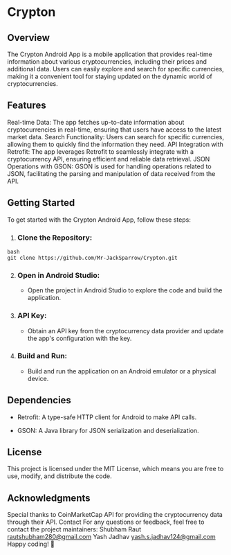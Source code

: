 # Crypton


## Overview

The Crypton Android App is a mobile application that provides real-time information about various cryptocurrencies, including their prices and additional data. Users can easily explore and search for specific currencies, making it a convenient tool for staying updated on the dynamic world of cryptocurrencies.


## Features
Real-time Data: The app fetches up-to-date information about cryptocurrencies in real-time, ensuring that users have access to the latest market data.
Search Functionality: Users can search for specific currencies, allowing them to quickly find the information they need.
API Integration with Retrofit: The app leverages Retrofit to seamlessly integrate with a cryptocurrency API, ensuring efficient and reliable data retrieval.
JSON Operations with GSON: GSON is used for handling operations related to JSON, facilitating the parsing and manipulation of data received from the API.


## Getting Started
To get started with the Crypton Android App, follow these steps:

1. ### Clone the Repository:

  ```
  bash
  git clone https://github.com/Mr-JackSparrow/Crypton.git
  ```

2. ### Open in Android Studio:

   * Open the project in Android Studio to explore the code and build the application.
  
3. ### API Key:

    * Obtain an API key from the cryptocurrency data provider and update the app's configuration with the key.

4. ### Build and Run:

    * Build and run the application on an Android emulator or a physical device.



## Dependencies

* Retrofit: A type-safe HTTP client for Android to make API calls.

* GSON: A Java library for JSON serialization and deserialization.


 
## License

This project is licensed under the MIT License, which means you are free to use, modify, and distribute the code.


## Acknowledgments

Special thanks to CoinMarketCap API for providing the cryptocurrency data through their API.
Contact
For any questions or feedback, feel free to contact the project maintainers:
Shubham Raut rautshubham280@gmail.com
Yash Jadhav yash.s.jadhav124@gmail.com
Happy coding! 🚀
